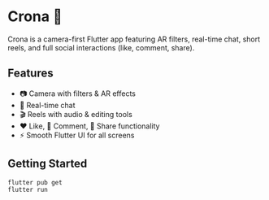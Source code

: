 # Crona 📸

Crona is a camera-first Flutter app featuring AR filters, real-time chat, short reels, and full social interactions (like, comment, share).

## Features
- 📷 Camera with filters & AR effects  
- 💬 Real-time chat  
- 🎬 Reels with audio & editing tools  
- ❤️ Like, 💬 Comment, 🔁 Share functionality  
- ⚡ Smooth Flutter UI for all screens  

## Getting Started

``` bash
flutter pub get
flutter run
```
